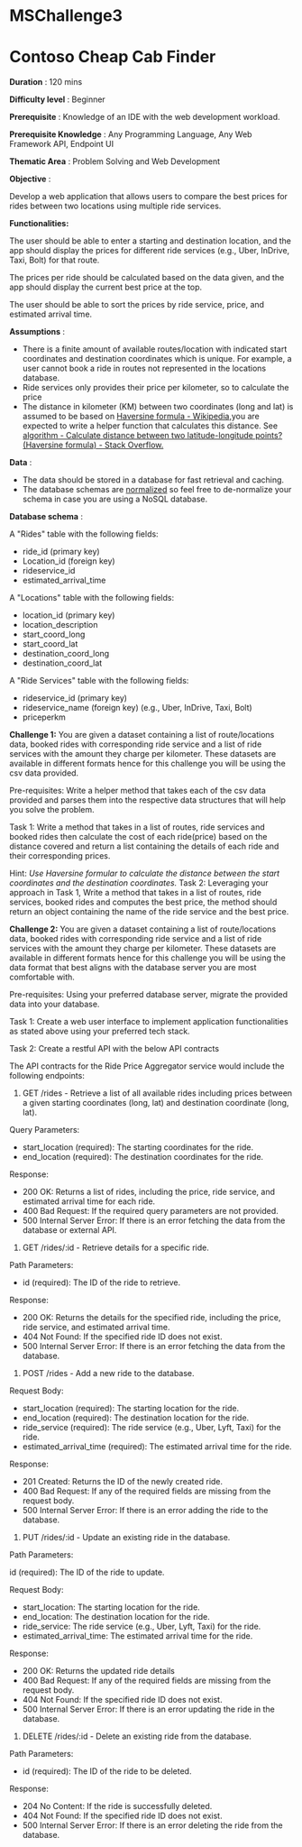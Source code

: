 # MSChallenge3
# **Contoso Cheap Cab Finder**

**Duration** : 120 mins

**Difficulty level** : Beginner

**Prerequisite** : Knowledge of an IDE with the web development workload.

**Prerequisite Knowledge** : Any Programming Language, Any Web Framework API, Endpoint UI

**Thematic Area** : Problem Solving and Web Development

**Objective** :

Develop a web application that allows users to compare the best prices for rides between two locations using multiple ride services.

**Functionalities:**

The user should be able to enter a starting and destination location, and the app should display the prices for different ride services (e.g., Uber, InDrive, Taxi, Bolt) for that route.

The prices per ride should be calculated based on the data given, and the app should display the current best price at the top.

The user should be able to sort the prices by ride service, price, and estimated arrival time.

**Assumptions** :

- There is a finite amount of available routes/location with indicated start coordinates and destination coordinates which is unique. For example, a user cannot book a ride in routes not represented in the locations database.
- Ride services only provides their price per kilometer, so to calculate the price
- The distance in kilometer (KM) between two coordinates (long and lat) is assumed to be based on [Haversine formula - Wikipedia,](https://en.wikipedia.org/wiki/Haversine_formula)you are expected to write a helper function that calculates this distance. See [algorithm - Calculate distance between two latitude-longitude points? (Haversine formula) - Stack Overflow.](https://stackoverflow.com/questions/27928/calculate-distance-between-two-latitude-longitude-points-haversine-formula)

**Data** :

- The data should be stored in a database for fast retrieval and caching.
- The database schemas are [normalized](http://en.wikipedia.org/wiki/Database_normalization) so feel free to de-normalize your schema in case you are using a NoSQL database.

**Database schema** :

A "Rides" table with the following fields:

- ride\_id (primary key)
- Location\_id (foreign key)
- rideservice\_id
- estimated\_arrival\_time

A "Locations" table with the following fields:

- location\_id (primary key)
- location\_description
- start\_coord\_long
- start\_coord\_lat
- destination\_coord\_long
- destination\_coord\_lat

A "Ride Services" table with the following fields:

- rideservice\_id (primary key)
- rideservice\_name (foreign key) (e.g., Uber, InDrive, Taxi, Bolt)
- priceperkm

**Challenge 1:**
You are given a dataset containing a list of route/locations data, booked rides with corresponding ride service and a list of ride services with the amount they charge per kilometer. These datasets are available in different formats hence for this challenge you will be using the csv data provided.

Pre-requisites:
Write a helper method that takes each of the csv data provided and parses them into the respective data structures that will help you solve the problem.

Task 1:
Write a method that takes in a list of routes, ride services and booked rides then calculate the cost of each ride(price) based on the distance covered and return a list containing the details of each ride and their corresponding prices.

Hint: _Use Haversine formular to calculate the distance between the start coordinates and the destination coordinates._
Task 2:
Leveraging your approach in Task 1, Write a method that takes in a list of routes, ride services, booked rides and computes the best price, the method should return an object containing the name of the ride service and the best price.

**Challenge 2:**
You are given a dataset containing a list of route/locations data, booked rides with corresponding ride service and a list of ride services with the amount they charge per kilometer. These datasets are available in different formats hence for this challenge you will be using the data format that best aligns with the database server you are most comfortable with.

Pre-requisites:
Using your preferred database server, migrate the provided data into your database.

Task 1:
Create a web user interface to implement application functionalities as stated above using your preferred tech stack.

Task 2:
Create a restful API with the below API contracts

The API contracts for the Ride Price Aggregator service would include the following endpoints:

1. GET /rides - Retrieve a list of all available rides including prices between a given starting coordinates (long, lat) and destination coordinate (long, lat).

Query Parameters:

- start\_location (required): The starting coordinates for the ride.
- end\_location (required): The destination coordinates for the ride.

Response:

- 200 OK: Returns a list of rides, including the price, ride service, and estimated arrival time for each ride.
- 400 Bad Request: If the required query parameters are not provided.
- 500 Internal Server Error: If there is an error fetching the data from the database or external API.

1. GET /rides/:id - Retrieve details for a specific ride.

Path Parameters:

- id (required): The ID of the ride to retrieve.

Response:

- 200 OK: Returns the details for the specified ride, including the price, ride service, and estimated arrival time.
- 404 Not Found: If the specified ride ID does not exist.
- 500 Internal Server Error: If there is an error fetching the data from the database.

1. POST /rides - Add a new ride to the database.

Request Body:

- start\_location (required): The starting location for the ride.
- end\_location (required): The destination location for the ride.
- ride\_service (required): The ride service (e.g., Uber, Lyft, Taxi) for the ride.
- estimated\_arrival\_time (required): The estimated arrival time for the ride.

Response:

- 201 Created: Returns the ID of the newly created ride.
- 400 Bad Request: If any of the required fields are missing from the request body.
- 500 Internal Server Error: If there is an error adding the ride to the database.

1. PUT /rides/:id - Update an existing ride in the database.

Path Parameters:

id (required): The ID of the ride to update.

Request Body:

- start\_location: The starting location for the ride.
- end\_location: The destination location for the ride.
- ride\_service: The ride service (e.g., Uber, Lyft, Taxi) for the ride.
- estimated\_arrival\_time: The estimated arrival time for the ride.

Response:

- 200 OK: Returns the updated ride details
- 400 Bad Request: If any of the required fields are missing from the request body.
- 404 Not Found: If the specified ride ID does not exist.
- 500 Internal Server Error: If there is an error updating the ride in the database.

1. DELETE /rides/:id - Delete an existing ride from the database.

Path Parameters:

- id (required): The ID of the ride to be deleted.

Response:

- 204 No Content: If the ride is successfully deleted.
- 404 Not Found: If the specified ride ID does not exist.
- 500 Internal Server Error: If there is an error deleting the ride from the database.
